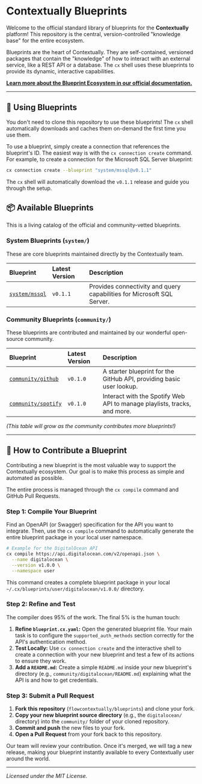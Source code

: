 # Contextually Blueprints

Welcome to the official standard library of blueprints for the **Contextually** platform! This repository is the central, version-controlled "knowledge base" for the entire ecosystem.

Blueprints are the heart of Contextually. They are self-contained, versioned packages that contain the "knowledge" of how to interact with an external service, like a REST API or a database. The `cx` shell uses these blueprints to provide its dynamic, interactive capabilities.

[**Learn more about the Blueprint Ecosystem in our official documentation.**](https://flowcontextually.github.io/docs/explanation/blueprint-ecosystem/)

---

## 🚀 Using Blueprints

You don't need to clone this repository to use these blueprints! The `cx` shell automatically downloads and caches them on-demand the first time you use them.

To use a blueprint, simply create a connection that references the blueprint's ID. The easiest way is with the `cx connection create` command. For example, to create a connection for the Microsoft SQL Server blueprint:

```bash
cx connection create --blueprint "system/mssql@v0.1.1"
```

The `cx` shell will automatically download the `v0.1.1` release and guide you through the setup.

## 📦 Available Blueprints

This is a living catalog of the official and community-vetted blueprints.

### System Blueprints (`system/`)

These are core blueprints maintained directly by the Contextually team.

| Blueprint                         | Latest Version | Description                                                            |
| :-------------------------------- | :------------- | :--------------------------------------------------------------------- |
| [`system/mssql`](./system/mssql/) | `v0.1.1`       | Provides connectivity and query capabilities for Microsoft SQL Server. |

### Community Blueprints (`community/`)

These blueprints are contributed and maintained by our wonderful open-source community.

| Blueprint                                   | Latest Version | Description                                                              |
| :------------------------------------------ | :------------- | :----------------------------------------------------------------------- |
| [`community/github`](./community/github/)   | `v0.1.0`       | A starter blueprint for the GitHub API, providing basic user lookup.     |
| [`community/spotify`](./community/spotify/) | `v0.1.0`       | Interact with the Spotify Web API to manage playlists, tracks, and more. |

_(This table will grow as the community contributes more blueprints!)_

---

## 🤝 How to Contribute a Blueprint

Contributing a new blueprint is the most valuable way to support the Contextually ecosystem. Our goal is to make this process as simple and automated as possible.

The entire process is managed through the `cx compile` command and GitHub Pull Requests.

### Step 1: Compile Your Blueprint

Find an OpenAPI (or Swagger) specification for the API you want to integrate. Then, use the `cx compile` command to automatically generate the entire blueprint package in your local user namespace.

```bash
# Example for the DigitalOcean API
cx compile https://api.digitalocean.com/v2/openapi.json \
  --name digitalocean \
  --version v1.0.0 \
  --namespace user
```

This command creates a complete blueprint package in your local `~/.cx/blueprints/user/digitalocean/v1.0.0/` directory.

### Step 2: Refine and Test

The compiler does 95% of the work. The final 5% is the human touch:

1.  **Refine `blueprint.cx.yaml`:** Open the generated blueprint file. Your main task is to configure the `supported_auth_methods` section correctly for the API's authentication method.
2.  **Test Locally:** Use `cx connection create` and the interactive shell to create a connection with your new blueprint and test a few of its actions to ensure they work.
3.  **Add a `README.md`:** Create a simple `README.md` inside your new blueprint's directory (e.g., `community/digitalocean/README.md`) explaining what the API is and how to get credentials.

### Step 3: Submit a Pull Request

1.  **Fork this repository** (`flowcontextually/blueprints`) and clone your fork.
2.  **Copy your new blueprint source directory** (e.g., the `digitalocean/` directory) into the `community/` folder of your cloned repository.
3.  **Commit and push** the new files to your fork.
4.  **Open a Pull Request** from your fork back to this repository.

Our team will review your contribution. Once it's merged, we will tag a new release, making your blueprint instantly available to every Contextually user around the world.

---

_Licensed under the MIT License._
